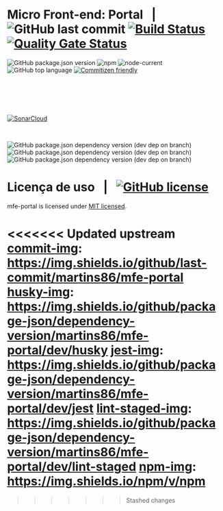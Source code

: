 # Micro Front-end: Portal &nbsp; | &nbsp; ![GitHub last commit][commit-img] [![Build Status](https://app.travis-ci.com/martins86/mfe-portal.svg?branch=master)](https://app.travis-ci.com/martins86/mfe-portal) [![Quality Gate Status](https://sonarcloud.io/api/project_badges/measure?project=martins86_mfe-portal&metric=alert_status)](https://sonarcloud.io/summary/new_code?id=martins86_mfe-portal)

![GitHub package.json version][version-project-img]
![npm][npm-img]
![node-current][node-version-img]
![GitHub top language][language-img]
[![Commitizen friendly](https://img.shields.io/badge/commitizen-friendly-brightgreen.svg)](http://commitizen.github.io/cz-cli/)

<br>
<br>
<br>
<br>

[![SonarCloud](https://sonarcloud.io/images/project_badges/sonarcloud-white.svg)](https://sonarcloud.io/summary/new_code?id=martins86_mfe-portal)

<br>

![GitHub package.json dependency version (dev dep on branch)][husky-img]
![GitHub package.json dependency version (dev dep on branch)][jest-img]
![GitHub package.json dependency version (dev dep on branch)][lint-staged-img]

# Licença de uso &nbsp; | &nbsp; [![GitHub license][license-img]][license-url]

mfe-portal is licensed under [MIT licensed](./LICENSE).

<!-- Markdown link & images -->

[commit-img]: https://img.shields.io/github/last-commit/martins86/mfe-portal
[build-img]: https://app.travis-ci.com/martins86/mfe-portal.svg?branch=master
[build-url]: https://app.travis-ci.com/martins86/mfe-portal
[quality-gate-img]: https://sonarcloud.io/api/project_badges/measure?project=martins86_mfe-portal&metric=alert_status
[quality-gate-url]: https://sonarcloud.io/summary/new_code?id=martins86_mfe-portal
[version-project-img]: https://img.shields.io/github/package-json/v/martins86/mfe-portal
[npm-img]: https://img.shields.io/npm/v/npm
[node-version-img]: https://img.shields.io/node/v/latest-version
[language-img]: https://img.shields.io/github/languages/top/martins86/mfe-portal
[commitizen-img]: https://img.shields.io/badge/commitizen-friendly-brightgreen.svg
[commitizen-url]: http://commitizen.github.io/cz-cli/
[prettier-style-img]: https://img.shields.io/badge/code_style-prettier-ff69b4.svg?style=flat-square
[prettier-style-url]: https://github.com/prettier/prettier
[sonar-cloud-img]: https://sonarcloud.io/images/project_badges/sonarcloud-white.svg
[sonar-cloud-url]: https://sonarcloud.io/summary/new_code?id=martins86_mfe-portal
[husky-img]: https://img.shields.io/github/package-json/dependency-version/martins86/mfe-portal/dev/husky
[jest-img]: https://img.shields.io/github/package-json/dependency-version/martins86/mfe-portal/dev/jest
[lint-staged-img]: https://img.shields.io/github/package-json/dependency-version/martins86/mfe-portal/dev/lint-staged
[license-img]: https://img.shields.io/github/license/martins86/mfe-portal
[license-url]: https://github.com/martins86/nodejs-api-js-clean-code/blob/main/LICENSE
[open-gitpod-img]: https://gitpod.io/button/open-in-gitpod.svg
[open-gitpod-url]: https://www.gitpod.io/#https://github.com/martins86/mfe-portal
[travis-img]: https://app.travis-ci.com/martins86/mfe-portal.svg?branch=main
[travis-url]: https://app.travis-ci.com/martins86/mfe-portal

<<<<<<< Updated upstream
[commit-img]: https://img.shields.io/github/last-commit/martins86/mfe-portal
[husky-img]: https://img.shields.io/github/package-json/dependency-version/martins86/mfe-portal/dev/husky
[jest-img]: https://img.shields.io/github/package-json/dependency-version/martins86/mfe-portal/dev/jest
[lint-staged-img]: https://img.shields.io/github/package-json/dependency-version/martins86/mfe-portal/dev/lint-staged
[npm-img]: https://img.shields.io/npm/v/npm
=======

> > > > > > > Stashed changes
